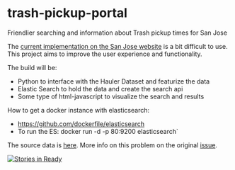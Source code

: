 # trash-pickup-portal
Friendlier searching and information about Trash pickup times for San Jose

The [current implementation on the San Jose website](https://www.sanjoseca.gov/index.aspx?nid=3079) is a bit difficult to use. This project aims to improve the user experience and functionality.

The build will be:
- Python to interface with the Hauler Dataset and featurize the data
- Elastic Search to hold the data and create the search api
- Some type of html-javascript to visualize the search and results

How to get a docker instance with elasticsearch:
- https://github.com/dockerfile/elasticsearch
- To run the ES: docker run -d -p 80:9200 elasticsearch`

The source data is [here](http://data.sanjoseca.gov/dataviews/225973/san-jose-hauler-data/).  More info on this problem on the original [issue](https://github.com/codeforsanjose/Project-Ideas/issues/54).

[![Stories in Ready](https://badge.waffle.io/codeforsanjose/trash-pickup-portal.png?label=ready&title=Ready)](http://waffle.io/codeforsanjose/trash-pickup-portal)
